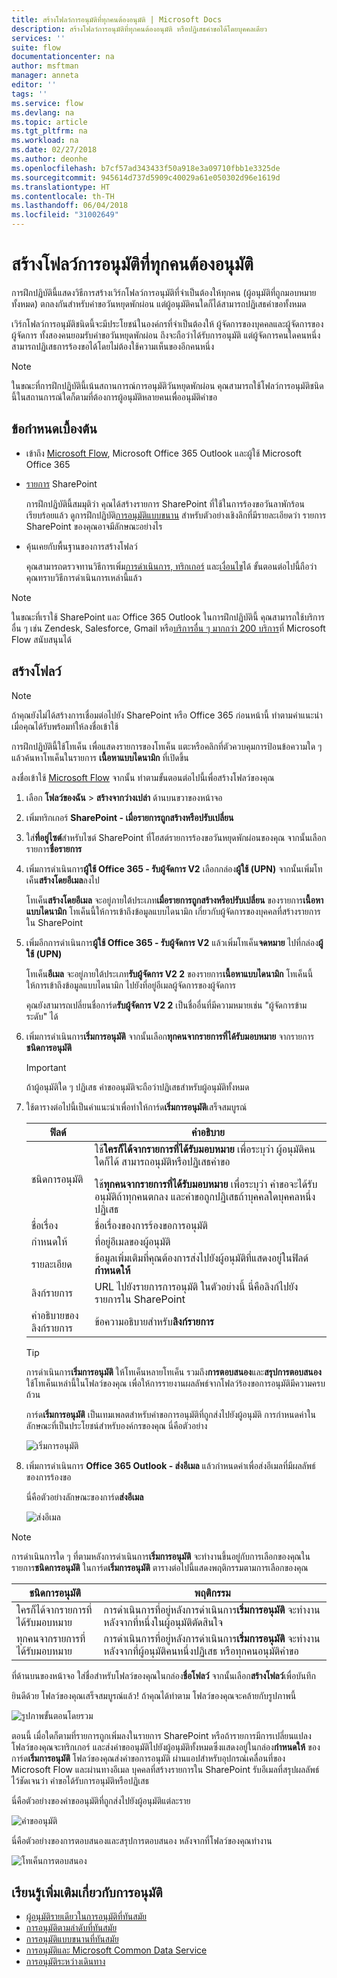 ```yaml
---
title: สร้างโฟลว์การอนุมัติที่ทุกคนต้องอนุมัติ | Microsoft Docs
description: สร้างโฟลว์การอนุมัติที่ทุกคนต้องอนุมัติ หรือปฏิเสธคำขอได้โดยบุคคลเดียว
services: ''
suite: flow
documentationcenter: na
author: msftman
manager: anneta
editor: ''
tags: ''
ms.service: flow
ms.devlang: na
ms.topic: article
ms.tgt_pltfrm: na
ms.workload: na
ms.date: 02/27/2018
ms.author: deonhe
ms.openlocfilehash: b7cf57ad343433f50a918e3a09710fbb1e3325de
ms.sourcegitcommit: 945614d737d5909c40029a61e050302d96e1619d
ms.translationtype: HT
ms.contentlocale: th-TH
ms.lasthandoff: 06/04/2018
ms.locfileid: "31002649"
---
```

# <a name="create-an-approval-flow-that-requires-everyone-to-approve"></a>สร้างโฟลว์การอนุมัติที่ทุกคนต้องอนุมัติ

การฝึกปฏิบัตินี้แสดงวิธีการสร้างเวิร์กโฟลว์การอนุมัติที่จำเป็นต้องให้ทุกคน (ผู้อนุมัติที่ถูกมอบหมายทั้งหมด) ตกลงกันสำหรับคำขอวันหยุดพักผ่อน แต่ผู้อนุมัติคนใดก็ได้สามารถปฏิเสธคำขอทั้งหมด

เวิร์กโฟลว์การอนุมัติชนิดนี้จะมีประโยชน์ในองค์กรที่จำเป็นต้องให้ ผู้จัดการของบุคคลและผู้จัดการของผู้จัดการ ทั้งสองคนยอมรับคำขอวันหยุดพักผ่อน ถึงจะถือว่าได้รับการอนุมัติ แต่ผู้จัดการคนใดคนหนึ่งสามารถปฏิเสธการร้องขอได้โดยไม่ต้องใช้ความเห็นของอีกคนหนึ่ง

> [!NOTE]
> ในขณะที่การฝึกปฏิบัตินี้เน้นสถานการณ์การอนุมัติวันหยุดพักผ่อน คุณสามารถใช้โฟลว์การอนุมัติชนิดนี้ในสถานการณ์ใดก็ตามที่ต้องการผู้อนุมัติหลายคนเพื่ออนุมัติคำขอ
>
>

## <a name="prerequisites"></a>ข้อกำหนดเบื้องต้น

* เข้าถึง [Microsoft Flow](https://flow.microsoft.com), Microsoft Office 365 Outlook และผู้ใช้ Microsoft Office 365
* [รายการ](https://support.office.com/article/SharePoint-lists-I-An-introduction-f11cd5fe-bc87-4f9e-9bfe-bbd87a22a194) SharePoint

    การฝึกปฏิบัตินี้สมมุติว่า คุณได้สร้างรายการ SharePoint ที่ใช้ในการร้องขอวันลาพักร้อนเรียบร้อยแล้ว ดูการฝึกปฏิบัติ[การอนุมัติแบบขนาน](parallel-modern-approvals.md) สำหรับตัวอย่างเชิงลึกที่มีรายละเอียดว่า รายการ SharePoint ของคุณอาจมีลักษณะอย่างไร
* คุ้นเคยกับพื้นฐานของการสร้างโฟลว์

    คุณสามารถตรวจทานวิธีการเพิ่ม[การดำเนินการ, ทริกเกอร์](multi-step-logic-flow.md#add-another-action) และ[เงื่อนไข](add-condition.md)ได้ ขั้นตอนต่อไปนี้ถือว่า คุณทราบวิธีการดำเนินการเหล่านี้แล้ว

> [!NOTE]
> ในขณะที่เราใช้ SharePoint และ Office 365 Outlook ในการฝึกปฏิบัตินี้ คุณสามารถใช้บริการอื่น ๆ เช่น Zendesk, Salesforce, Gmail หรือ[บริการอื่น ๆ มากกว่า 200 บริการ](https://flow.microsoft.com/connectors/)ที่ Microsoft Flow สนับสนุนได้
>
>

## <a name="create-the-flow"></a>สร้างโฟลว์

> [!NOTE]
> ถ้าคุณยังไม่ได้สร้างการเชื่อมต่อไปยัง SharePoint หรือ Office 365 ก่อนหน้านี้ ทำตามคำแนะนำเมื่อคุณได้รับพร้อมท์ให้ลงชื่อเข้าใช้
>
>

การฝึกปฏิบัตินี้ใช้โทเค็น เพื่อแสดงรายการของโทเค็น แตะหรือคลิกที่ตัวควบคุมการป้อนข้อความใด ๆ แล้วค้นหาโทเค็นในรายการ **เนื้อหาแบบไดนามิก** ที่เปิดขึ้น

ลงชื่อเข้าใช้ [Microsoft Flow](https://flow.microsoft.com) จากนั้น ทำตามขั้นตอนต่อไปนี้เพื่อสร้างโฟลว์ของคุณ

1. เลือก **โฟลว์ของฉัน** > **สร้างจากว่างเปล่า** ด้านบนขวาของหน้าจอ
1. เพิ่มทริกเกอร์ **SharePoint - เมื่อรายการถูกสร้างหรือปรับเปลี่ยน**
1. ใส่**ที่อยู่ไซต์**สำหรับไซต์ SharePoint ที่โฮสต์รายการร้องขอวันหยุดพักผ่อนของคุณ จากนั้นเลือกรายการ**ชื่อรายการ**
1. เพิ่มการดำเนินการ**ผู้ใช้ Office 365 - รับผู้จัดการ V2** เลือกกล่อง**ผู้ใช้ (UPN)** จากนั้นเพิ่มโทเค็น**สร้างโดยอีเมล**ลงไป

    โทเค็น**สร้างโดยอีเมล** จะอยู่ภายใต้ประเภท**เมื่อรายการถูกสร้างหรือปรับเปลี่ยน** ของรายการ**เนื้อหาแบบไดนามิก** โทเค็นนี้ให้การเข้าถึงข้อมูลแบบไดนามิก เกี่ยวกับผู้จัดการของบุคคลที่สร้างรายการใน SharePoint

1. เพิ่มอีกการดำเนินการ**ผู้ใช้ Office 365 - รับผู้จัดการ V2** แล้วเพิ่มโทเค็น**จดหมาย** ไปที่กล่อง**ผู้ใช้ (UPN)**

    โทเค็น**อีเมล** จะอยู่ภายใต้ประเภท**รับผู้จัดการ V2 2** ของรายการ**เนื้อหาแบบไดนามิก** โทเค็นนี้ให้การเข้าถึงข้อมูลแบบไดนามิก ไปยังที่อยู่อีเมลผู้จัดการของผู้จัดการ

    คุณยังสามารถเปลี่ยนชื่อการ์ด**รับผู้จัดการ V2 2** เป็นชื่ออื่นที่มีความหมายเช่น "ผู้จัดการข้ามระดับ" ได้
1. เพิ่มการดำเนินการ**เริ่มการอนุมัติ** จากนั้นเลือก**ทุกคนจากรายการที่ได้รับมอบหมาย** จากรายการ**ชนิดการอนุมัติ**

   > [!IMPORTANT]
   > ถ้าผู้อนุมัติใด ๆ ปฏิเสธ คำขออนุมัติจะถือว่าปฏิเสธสำหรับผู้อนุมัติทั้งหมด
   >
   >
1. ใช้ตารางต่อไปนี้เป็นคำแนะนำเพื่อทำให้การ์ด**เริ่มการอนุมัติ**เสร็จสมบูรณ์

   | ฟิลด์ | คำอธิบาย |
   | --- | --- |
   |  ชนิดการอนุมัติ |ใช้**ใครก็ได้จากรายการที่ได้รับมอบหมาย** เพื่อระบุว่า ผู้อนุมัติคนใดก็ได้ สามารถอนุมัติหรือปฏิเสธคำขอ </p>ใช้**ทุกคนจากรายการที่ได้รับมอบหมาย** เพื่อระบุว่า คำขอจะได้รับอนุมัติถ้าทุกคนตกลง และคำขอถูกปฏิเสธถ้าบุคคลใดบุคคลหนึ่งปฏิเสธ |
   |  ชื่อเรื่อง |ชื่อเรื่องของการร้องขอการอนุมัติ |
   |  กำหนดให้ |ที่อยู่อีเมลของผู้อนุมัติ |
   |  รายละเอียด |ข้อมูลเพิ่มเติมที่คุณต้องการส่งไปยังผู้อนุมัติที่แสดงอยู่ในฟิลด์**กำหนดให้** |
   |  ลิงก์รายการ |URL ไปยังรายการการอนุมัติ ในตัวอย่างนี้ นี่คือลิงก์ไปยังรายการใน SharePoint |
   |  คำอธิบายของลิงก์รายการ |ข้อความอธิบายสำหรับ**ลิงก์รายการ** |

   > [!TIP]
   > การดำเนินการ**เริ่มการอนุมัติ** ให้โทเค็นหลายโทเค็น รวมถึง**การตอบสนอง**และ**สรุปการตอบสนอง** ใช้โทเค็นเหล่านี้ในโฟลว์ของคุณ เพื่อให้การรายงานผลลัพธ์จากโฟลว์ร้องขอการอนุมัติมีความครบถ้วน
   >
   >

    การ์ด**เริ่มการอนุมัติ** เป็นเทมเพลตสำหรับคำขอการอนุมัติที่ถูกส่งไปยังผู้อนุมัติ การกำหนดค่าในลักษณะที่เป็นประโยชน์สำหรับองค์กรของคุณ นี่คือตัวอย่าง

    ![เริ่มการอนุมัติ](media/all-assigned-must-approve/start-an-approval-card.png)

1. เพิ่มการดำเนินการ **Office 365 Outlook - ส่งอีเมล** แล้วกำหนดค่าเพื่อส่งอีเมลที่มีผลลัพธ์ของการร้องขอ

    นี่คือตัวอย่างลักษณะของการ์ด**ส่งอีเมล**

    ![ส่งอีเมล](media/all-assigned-must-approve/send-an-email-card.png)

> [!NOTE]
> การดำเนินการใด ๆ ที่ตามหลังการดำเนินการ**เริ่มการอนุมัติ** จะทำงานขึ้นอยู่กับการเลือกของคุณในรายการ**ชนิดการอนุมัติ** ในการ์ด**เริ่มการอนุมัติ** ตารางต่อไปนี้แสดงพฤติกรรมตามการเลือกของคุณ
>
>

| ชนิดการอนุมัติ | พฤติกรรม |
| --- | --- |
| ใครก็ได้จากรายการที่ได้รับมอบหมาย |การดำเนินการที่อยู่หลังการดำเนินการ**เริ่มการอนุมัติ** จะทำงานหลังจากที่หนึ่งในผู้อนุมัติตัดสินใจ |
| ทุกคนจากรายการที่ได้รับมอบหมาย |การดำเนินการที่อยู่หลังการดำเนินการ**เริ่มการอนุมัติ** จะทำงานหลังจากที่ผู้อนุมัติคนหนึ่งปฏิเสธ หรือทุกคนอนุมัติคำขอ |

ที่ด้านบนของหน้าจอ ใส่ชื่อสำหรับโฟลว์ของคุณในกล่อง**ชื่อโฟลว์** จากนั้นเลือก**สร้างโฟลว์**เพื่อบันทึก

ยินดีด้วย โฟลว์ของคุณเสร็จสมบูรณ์แล้ว! ถ้าคุณได้ทำตาม โฟลว์ของคุณจะคล้ายกับรูปภาพนี้

![รูปภาพขั้นตอนโดยรวม](media/all-assigned-must-approve/overall-flow.png)

ตอนนี้ เมื่อใดก็ตามที่รายการถูกเพิ่มลงในรายการ SharePoint หรือถ้ารายการมีการเปลี่ยนแปลง โฟลว์ของคุณจะทริกเกอร์ และส่งคำขออนุมัติไปยังผู้อนุมัติทั้งหมดซึ่งแสดงอยู่ในกล่อง**กำหนดให้** ของการ์ด**เริ่มการอนุมัติ** โฟลว์ของคุณส่งคำขอการอนุมัติ ผ่านแอปสำหรับอุปกรณ์เคลื่อนที่ของ Microsoft Flow และผ่านทางอีเมล บุคคลที่สร้างรายการใน SharePoint รับอีเมลที่สรุปผลลัพธ์ไว้ชัดเจนว่า คำขอได้รับการอนุมัติหรือปฏิเสธ

นี่คือตัวอย่างของคำขออนุมัติที่ถูกส่งไปยังผู้อนุมัติแต่ละราย

![คำขออนุมัติ](media/all-assigned-must-approve/approval-request.png)

นี่คือตัวอย่างของการตอบสนองและสรุปการตอบสนอง หลังจากที่โฟลว์ของคุณทำงาน

![โทเค็นการตอบสนอง](media/all-assigned-must-approve/response-output.png)

## <a name="learn-more-about-approvals"></a>เรียนรู้เพิ่มเติมเกี่ยวกับการอนุมัติ

* [ผู้อนุมัติรายเดียวในการอนุมัติที่ทันสมัย](modern-approvals.md)
* [การอนุมัติตามลำดับที่ทันสมัย](sequential-modern-approvals.md)
* [การอนุมัติแบบขนานที่ทันสมัย](parallel-modern-approvals.md)
* [การอนุมัติและ Microsoft Common Data Service](common-data-model-approve.md)
* [การอนุมัติระหว่างเดินทาง](mobile-approvals.md)
